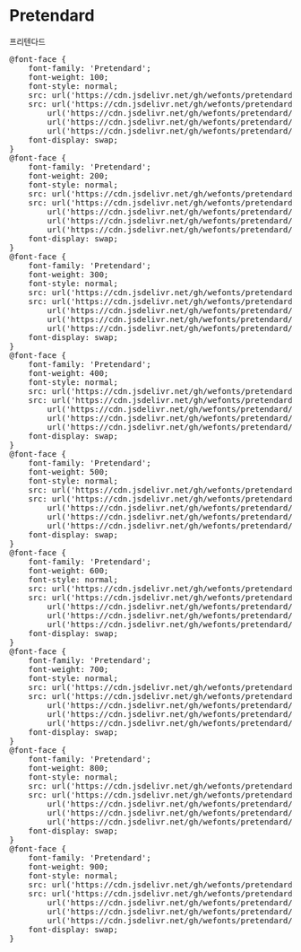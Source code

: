 # Pretendard
프리텐다드

<pre>
@font-face {
    font-family: 'Pretendard';
    font-weight: 100;
    font-style: normal;
    src: url('https://cdn.jsdelivr.net/gh/wefonts/pretendard/Pretendard-Thin.eot');
    src: url('https://cdn.jsdelivr.net/gh/wefonts/pretendard/Pretendard-Thin.eot?#iefix') format('embedded-opentype'),
        url('https://cdn.jsdelivr.net/gh/wefonts/pretendard/Pretendard-Thin.woff2') format('woff2'),
        url('https://cdn.jsdelivr.net/gh/wefonts/pretendard/Pretendard-Thin.woff') format('woff'),
        url('https://cdn.jsdelivr.net/gh/wefonts/pretendard/Pretendard-Thin.ttf') format("truetype");
    font-display: swap;
}
@font-face {
    font-family: 'Pretendard';
    font-weight: 200;
    font-style: normal;
    src: url('https://cdn.jsdelivr.net/gh/wefonts/pretendard/Pretendard-ExtraLight.eot');
    src: url('https://cdn.jsdelivr.net/gh/wefonts/pretendard/Pretendard-ExtraLight.eot?#iefix') format('embedded-opentype'),
        url('https://cdn.jsdelivr.net/gh/wefonts/pretendard/Pretendard-ExtraLight.woff2') format('woff2'),
        url('https://cdn.jsdelivr.net/gh/wefonts/pretendard/Pretendard-ExtraLight.woff') format('woff'),
        url('https://cdn.jsdelivr.net/gh/wefonts/pretendard/Pretendard-ExtraLight.ttf') format("truetype");
    font-display: swap;
}
@font-face {
    font-family: 'Pretendard';
    font-weight: 300;
    font-style: normal;
    src: url('https://cdn.jsdelivr.net/gh/wefonts/pretendard/Pretendard-Light.eot');
    src: url('https://cdn.jsdelivr.net/gh/wefonts/pretendard/Pretendard-Light.eot?#iefix') format('embedded-opentype'),
        url('https://cdn.jsdelivr.net/gh/wefonts/pretendard/Pretendard-Light.woff2') format('woff2'),
        url('https://cdn.jsdelivr.net/gh/wefonts/pretendard/Pretendard-Light.woff') format('woff'),
        url('https://cdn.jsdelivr.net/gh/wefonts/pretendard/Pretendard-Light.ttf') format("truetype");
    font-display: swap;
}
@font-face {
    font-family: 'Pretendard';
    font-weight: 400;
    font-style: normal;
    src: url('https://cdn.jsdelivr.net/gh/wefonts/pretendard/Pretendard-Regular.eot');
    src: url('https://cdn.jsdelivr.net/gh/wefonts/pretendard/Pretendard-Regular.eot?#iefix') format('embedded-opentype'),
        url('https://cdn.jsdelivr.net/gh/wefonts/pretendard/Pretendard-Regular.woff2') format('woff2'),
        url('https://cdn.jsdelivr.net/gh/wefonts/pretendard/Pretendard-Regular.woff') format('woff'),
        url('https://cdn.jsdelivr.net/gh/wefonts/pretendard/Pretendard-Regular.ttf') format("truetype");
    font-display: swap;
}
@font-face {
    font-family: 'Pretendard';
    font-weight: 500;
    font-style: normal;
    src: url('https://cdn.jsdelivr.net/gh/wefonts/pretendard/Pretendard-Medium.eot');
    src: url('https://cdn.jsdelivr.net/gh/wefonts/pretendard/Pretendard-Medium.eot?#iefix') format('embedded-opentype'),
        url('https://cdn.jsdelivr.net/gh/wefonts/pretendard/Pretendard-Medium.woff2') format('woff2'),
        url('https://cdn.jsdelivr.net/gh/wefonts/pretendard/Pretendard-Medium.woff') format('woff'),
        url('https://cdn.jsdelivr.net/gh/wefonts/pretendard/Pretendard-Medium.ttf') format("truetype");
    font-display: swap;
}
@font-face {
    font-family: 'Pretendard';
    font-weight: 600;
    font-style: normal;
    src: url('https://cdn.jsdelivr.net/gh/wefonts/pretendard/Pretendard-SemiBold.eot');
    src: url('https://cdn.jsdelivr.net/gh/wefonts/pretendard/Pretendard-SemiBold.eot?#iefix') format('embedded-opentype'),
        url('https://cdn.jsdelivr.net/gh/wefonts/pretendard/Pretendard-SemiBold.woff2') format('woff2'),
        url('https://cdn.jsdelivr.net/gh/wefonts/pretendard/Pretendard-SemiBold.woff') format('woff'),
        url('https://cdn.jsdelivr.net/gh/wefonts/pretendard/Pretendard-SemiBold.ttf') format("truetype");
    font-display: swap;
}
@font-face {
    font-family: 'Pretendard';
    font-weight: 700;
    font-style: normal;
    src: url('https://cdn.jsdelivr.net/gh/wefonts/pretendard/Pretendard-Bold.eot');
    src: url('https://cdn.jsdelivr.net/gh/wefonts/pretendard/Pretendard-Bold.eot?#iefix') format('embedded-opentype'),
        url('https://cdn.jsdelivr.net/gh/wefonts/pretendard/Pretendard-Bold.woff2') format('woff2'),
        url('https://cdn.jsdelivr.net/gh/wefonts/pretendard/Pretendard-Bold.woff') format('woff'),
        url('https://cdn.jsdelivr.net/gh/wefonts/pretendard/Pretendard-Bold.ttf') format("truetype");
    font-display: swap;
}
@font-face {
    font-family: 'Pretendard';
    font-weight: 800;
    font-style: normal;
    src: url('https://cdn.jsdelivr.net/gh/wefonts/pretendard/Pretendard-ExtraBold.eot');
    src: url('https://cdn.jsdelivr.net/gh/wefonts/pretendard/Pretendard-ExtraBold.eot?#iefix') format('embedded-opentype'),
        url('https://cdn.jsdelivr.net/gh/wefonts/pretendard/Pretendard-ExtraBold.woff2') format('woff2'),
        url('https://cdn.jsdelivr.net/gh/wefonts/pretendard/Pretendard-ExtraBold.woff') format('woff'),
        url('https://cdn.jsdelivr.net/gh/wefonts/pretendard/Pretendard-ExtraBold.ttf') format("truetype");
    font-display: swap;
}
@font-face {
    font-family: 'Pretendard';
    font-weight: 900;
    font-style: normal;
    src: url('https://cdn.jsdelivr.net/gh/wefonts/pretendard/Pretendard-Black.eot');
    src: url('https://cdn.jsdelivr.net/gh/wefonts/pretendard/Pretendard-Black.eot?#iefix') format('embedded-opentype'),
        url('https://cdn.jsdelivr.net/gh/wefonts/pretendard/Pretendard-Black.woff2') format('woff2'),
        url('https://cdn.jsdelivr.net/gh/wefonts/pretendard/Pretendard-Black.woff') format('woff'),
        url('https://cdn.jsdelivr.net/gh/wefonts/pretendard/Pretendard-Black.ttf') format("truetype");
    font-display: swap;
}
</pre>
